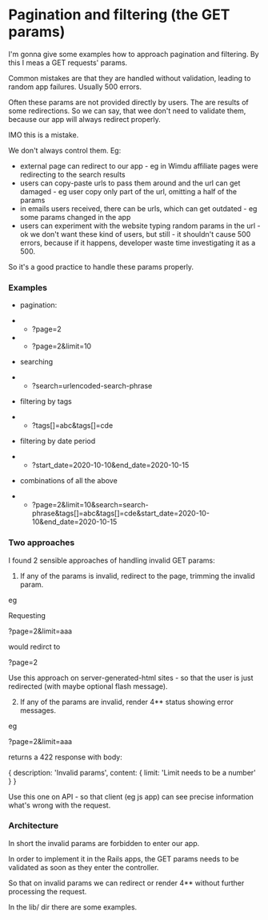 # Pagination and filtering (the GET params)

I'm gonna give some examples how to approach pagination and filtering.
By this I meas a GET requests' params.

Common mistakes are that they are handled without validation, leading
to random app failures. Usually 500 errors.

Often these params are not provided directly by users. The are results of some redirections.
So we can say, that wee don't need to validate them, because our app will always redirect properly.

IMO this is a mistake.
 
We don't always control them. Eg: 
  - external page can redirect to our app - eg in Wimdu affiliate pages were redirecting to the search results
  - users can copy-paste urls to pass them around and the url can get damaged - eg user copy only part of the url, omitting a half of the params 
  - in emails users received, there can be urls, which can get outdated - eg some params changed in the app
  - users can experiment with the website typing random params in the url - ok we don't want these kind of users, but still - it shouldn't cause 500 errors, because if it happens, developer waste time investigating it as a 500.
  
So it's a good practice to handle these params properly.

### Examples

- pagination: 
- - ?page=2
- - ?page=2&limit=10

- searching
- - ?search=urlencoded-search-phrase

- filtering by tags
- - ?tags[]=abc&tags[]=cde

- filtering by date period
- - ?start_date=2020-10-10&end_date=2020-10-15

- combinations of all the above
- - ?page=2&limit=10&search=search-phrase&tags[]=abc&tags[]=cde&start_date=2020-10-10&end_date=2020-10-15

### Two approaches

I found 2 sensible approaches of handling invalid GET params:

1. If any of the params is invalid, redirect to the page, trimming the invalid param.

eg 

Requesting

?page=2&limit=aaa

would redirct to

?page=2

Use this approach on server-generated-html sites - so that the user is just redirected (with maybe optional flash message). 

2. If any of the params are invalid, render 4** status showing error messages.

eg

?page=2&limit=aaa

returns a 422 response with body:

{
  description: 'Invalid params',
  content: {
    limit: 'Limit needs to be a number'
  }
}

Use this one on API - so that client (eg js app) can see precise information what's wrong with the request.

### Architecture

In short the invalid params are forbidden to enter our app.

In order to implement it in the Rails apps, the GET params needs to be validated as soon as they enter the controller.

So that on invalid params we can redirect or render 4** without further processing the request.   

In the lib/ dir there are some examples.